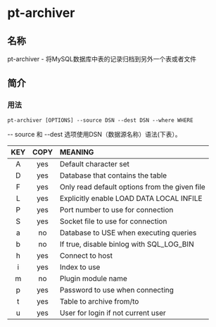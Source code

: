 # pt-archiver

## 名称

pt-archiver - 将MySQL数据库中表的记录归档到另外一个表或者文件

## 简介

### 用法
```
pt-archiver [OPTIONS] --source DSN --dest DSN --where WHERE
```
-- source 和 --dest 选项使用DSN（数据源名称）语法(下表）。

|KEY  |COPY  |MEANING|
|:---:|:---: |:---|
|A    |yes   |Default character set|
|D    |yes   |Database that contains the table|
|F    |yes   |Only read default options from the given file|
|L    |yes   |Explicitly enable LOAD DATA LOCAL INFILE|
|P    |yes   |Port number to use for connection|
|S    |yes   |Socket file to use for connection|
|a    |no    |Database to USE when executing queries|
|b    |no    |If true, disable binlog with SQL_LOG_BIN|
|h    |yes   |Connect to host|
|i    |yes   |Index to use|
|m    |no    |Plugin module name|
|p    |yes   |Password to use when connecting|
|t    |yes   |Table to archive from/to|
|u    |yes   |User for login if not current user|
